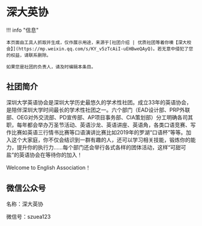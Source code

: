 # 深大英协

!!! info "信息"

    本页面由工具人抓取并生成，仅作展示用途，来源于[社团介绍 | 优质社团等着你噢【深大校会】](https://mp.weixin.qq.com/s/KY_v5zTcAiI-uEHBweQAyQ)。若无意中侵犯了您的权益，请联系删除。
    
    如果您是社团的负责人，请及时编辑本条目。
    
## 社团简介
深圳大学英语协会是深圳大学历史最悠久的学术性社团。成立33年的英语协会，是陪伴深圳大学时间最长的学术性社团之一。六个部门（EAD设计部、PRP外联部、OEG对外交流部、PD宣传部、AP项目事务部、CIA策划部）分工明确各司其职，每年都会举办万圣节活动、英语沙龙、英语讲座、英语角，各类口语竞赛、写作比赛如英语三行情书比赛等口语演讲比赛比如2019年的罗湖“口语杯”等等。加入这个大家庭，你不仅会结识到一群有趣的人，还可以学习相关技能，锻炼你的能力，提升你的执行力……每个部门还会举行各式各样的团体活动，这样“可甜可盐”的英语协会在等待你的加入！

Welcome to English Association！

## 微信公众号
名称：深大英协

微信号：szuea123
